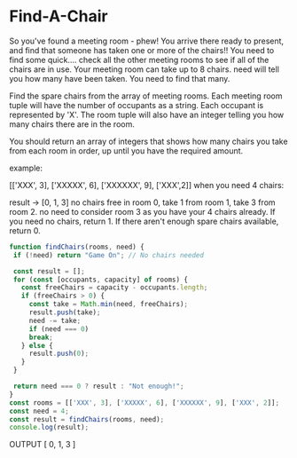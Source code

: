 # Find-A-Chair

So you've found a meeting room - phew! You arrive there ready to present, and find that someone has taken one or more of the chairs!! You need to find some quick.... check all the other meeting rooms to see if all of the chairs are in use. Your meeting room can take up to 8 chairs. need will tell you how many have been taken. You need to find that many.

Find the spare chairs from the array of meeting rooms. Each meeting room tuple will have the number of occupants as a string. Each occupant is represented by 'X'. The room tuple will also have an integer telling you how many chairs there are in the room.

You should return an array of integers that shows how many chairs you take from each room in order, up until you have the required amount.

example:

[['XXX', 3], ['XXXXX', 6], ['XXXXXX', 9], ['XXX',2]] when you need 4 chairs:

result -> [0, 1, 3] 
no chairs free in room 0, take 1 from room 1, take 3 from room 2. no need to consider room 3 as you have your 4 chairs already.
If you need no chairs, return 1. If there aren't enough spare chairs available, return 0.

>>
 ```javascript
function findChairs(rooms, need) {
  if (!need) return "Game On"; // No chairs needed

  const result = [];
  for (const [occupants, capacity] of rooms) {
    const freeChairs = capacity - occupants.length;
    if (freeChairs > 0) {
      const take = Math.min(need, freeChairs);
      result.push(take);
      need -= take; 
      if (need === 0) 
      break;
    } else {
      result.push(0);
    }
  }

  return need === 0 ? result : "Not enough!"; 
}
const rooms = [['XXX', 3], ['XXXXX', 6], ['XXXXXX', 9], ['XXX', 2]];
const need = 4;
const result = findChairs(rooms, need);
console.log(result); 
 ```

OUTPUT
[ 0, 1, 3 ]
